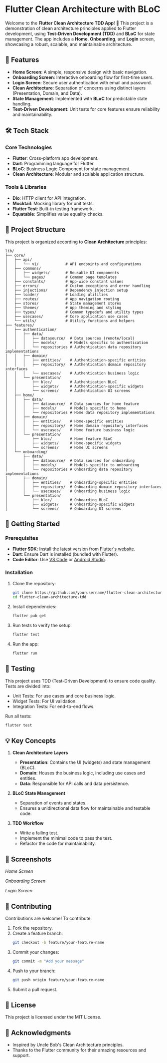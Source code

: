 # Flutter Clean Architecture with BLoC

Welcome to the **Flutter Clean Architecture TDD App**! 🚀 This project is a demonstration of clean architecture principles applied to Flutter development, using **Test-Driven Development (TDD)** and **BLoC** for state management. The app includes a **Home**, **Onboarding**, and **Login** screen, showcasing a robust, scalable, and maintainable architecture.

## 🎯 Features

- **Home Screen**: A simple, responsive design with basic navigation.
- **Onboarding Screen**: Interactive onboarding flow for first-time users.
- **Login Screen**: Secure user authentication with email and password.
- **Clean Architecture**: Separation of concerns using distinct layers (Presentation, Domain, and Data).
- **State Management**: Implemented with **BLoC** for predictable state handling.
- **Test-Driven Development**: Unit tests for core features ensure reliability and maintainability.

## 🛠️ Tech Stack

### Core Technologies
- **Flutter**: Cross-platform app development.
- **Dart**: Programming language for Flutter.
- **BLoC**: Business Logic Component for state management.
- **Clean Architecture**: Modular and scalable application structure.

### Tools & Libraries
- **Dio**: HTTP client for API integration.
- **Mocktail**: Mocking library for unit tests.
- **Flutter Test**: Built-in testing framework.
- **Equatable**: Simplifies value equality checks.

## 📂 Project Structure

This project is organized according to **Clean Architecture** principles:

```
lib/
├── core/
│   ├── api/
│   │   └── v1/            # API endpoints and configurations
│   ├── commons/
│   │   ├── widgets/       # Reusable UI components
│   │   └── pages/         # Common page templates
│   ├── constants/         # App-wide constant values
│   ├── errors/            # Custom exceptions and error handling
│   ├── injections/        # Dependency injection setup
│   ├── loader/            # Loading utilities
│   ├── routes/            # App navigation routing
│   ├── stores/            # State management stores
│   ├── themes/            # App theming and styling
│   ├── types/             # Common typedefs and utility types
│   ├── usecases/          # Core application use cases
│   └── utils/             # Utility functions and helpers
├── features/
│   ├── authentication/
│   │   ├── data/
│   │   │   ├── datasource/  # Data sources (remote/local)
│   │   │   ├── models/      # Models specific to authentication
│   │   │   └── repositories # Authentication data repository implementations
│   │   ├── domain/
│   │   │   ├── entities/    # Authentication-specific entities
│   │   │   ├── repository/  # Authentication domain repository interfaces
│   │   │   └── usecases/    # Authentication business logic
│   │   └── presentation/
│   │       ├── bloc/        # Authentication BLoC
│   │       ├── widgets/     # Authentication-specific widgets
│   │       └── screens/     # Authentication UI screens
│   ├── home/
│   │   ├── data/
│   │   │   ├── datasource/  # Data sources for home feature
│   │   │   ├── models/      # Models specific to home
│   │   │   └── repositories # Home data repository implementations
│   │   ├── domain/
│   │   │   ├── entities/    # Home-specific entities
│   │   │   ├── repository/  # Home domain repository interfaces
│   │   │   └── usecases/    # Home feature business logic
│   │   └── presentation/
│   │       ├── bloc/        # Home feature BLoC
│   │       ├── widgets/     # Home-specific widgets
│   │       └── screens/     # Home UI screens
│   └── onboarding/
│       ├── data/
│       │   ├── datasource/  # Data sources for onboarding
│       │   ├── models/      # Models specific to onboarding
│       │   └── repositories # Onboarding data repository implementations
│       ├── domain/
│       │   ├── entities/    # Onboarding-specific entities
│       │   ├── repository/  # Onboarding domain repository interfaces
│       │   └── usecases/    # Onboarding business logic
│       └── presentation/
│           ├── bloc/        # Onboarding BLoC
│           ├── widgets/     # Onboarding-specific widgets
│           └── screens/     # Onboarding UI screens
```


## 🚀 Getting Started

### Prerequisites
- **Flutter SDK**: Install the latest version from [Flutter's website](https://flutter.dev/docs/get-started/install).
- **Dart**: Ensure Dart is installed (bundled with Flutter).
- **Code Editor**: Use [VS Code](https://code.visualstudio.com/) or [Android Studio](https://developer.android.com/studio).

### Installation

1. Clone the repository:
   ```bash
   git clone https://github.com/yourusername/flutter-clean-architecture-tdd.git
   cd flutter-clean-architecture-tdd
   ```

2. Install dependencies:
   ```bash
   flutter pub get
   ```

3. Run tests to verify the setup:
   ```bash
   flutter test
   ```

4. Run the app:
   ```bash
   flutter run
   ```

## 🧪 Testing

This project uses TDD (Test-Driven Development) to ensure code quality. Tests are divided into:
- Unit Tests: For use cases and core business logic.
- Widget Tests: For UI validation.
- Integration Tests: For end-to-end flows.

Run all tests:
```bash
flutter test
```

## 💡 Key Concepts

1. **Clean Architecture Layers**
   - **Presentation**: Contains the UI (widgets) and state management (BLoC).
   - **Domain**: Houses the business logic, including use cases and entities.
   - **Data**: Responsible for API calls and data persistence.

2. **BLoC State Management**
   - Separation of events and states.
   - Ensures a unidirectional data flow for maintainable and testable code.

3. **TDD Workflow**
   - Write a failing test.
   - Implement the minimal code to pass the test.
   - Refactor the code for maintainability.

## 📱 Screenshots

*Home Screen*

*Onboarding Screen*

*Login Screen*

## 🙌 Contributing

Contributions are welcome! To contribute:

1. Fork the repository.
2. Create a feature branch:
   ```bash
   git checkout -b feature/your-feature-name
   ```
3. Commit your changes:
   ```bash
   git commit -m "Add your message"
   ```
4. Push to your branch:
   ```bash
   git push origin feature/your-feature-name
   ```
5. Submit a pull request.

## 📄 License

This project is licensed under the MIT License.

## 🙏 Acknowledgments

- Inspired by Uncle Bob's Clean Architecture principles.
- Thanks to the Flutter community for their amazing resources and support.